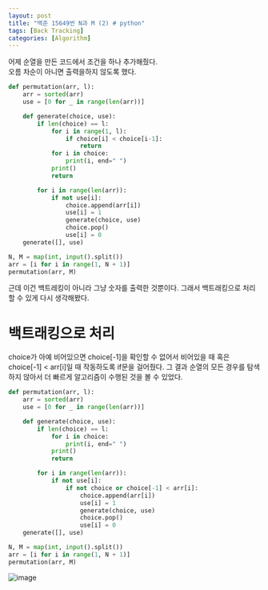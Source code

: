 ```yaml
---
layout: post
title: "백준 15649번 N과 M (2) # python"
tags: [Back Tracking]
categories: [Algorithm]
---
```


어제 순열을 만든 코드에서 조건을 하나 추가해줬다.    
오름 차순이 아니면 출력을하지 않도록 했다.

```python
def permutation(arr, l):
    arr = sorted(arr)
    use = [0 for _ in range(len(arr))]

    def generate(choice, use):
        if len(choice) == l:
            for i in range(1, l):
                if choice[i] < choice[i-1]:
                    return
            for i in choice:
                print(i, end=" ")
            print()
            return

        for i in range(len(arr)):
            if not use[i]:
                choice.append(arr[i])
                use[i] = 1
                generate(choice, use)
                choice.pop()
                use[i] = 0
    generate([], use)

N, M = map(int, input().split())
arr = [i for i in range(1, N + 1)]
permutation(arr, M)
```
근데 이건 백트레킹이 아니라 그냥 숫자를 출력한 것뿐이다. 그래서 백트래킹으로 처리할 수 있게 다시 생각해봤다.

# 백트래킹으로 처리

choice가 아예 비어있으면 choice[-1]을 확인할 수 없어서 비어있을 때 혹은
choice[-1] < arr[i]일 때 작동하도록 if문을 걸어줬다.
그 결과 순열의 모든 경우를 탐색하지 않아서 더 빠르게 알고리즘이 수행된 것을 볼 수 있었다.

```python
def permutation(arr, l):
    arr = sorted(arr)
    use = [0 for _ in range(len(arr))]

    def generate(choice, use):
        if len(choice) == l:
            for i in choice:
                print(i, end=" ")
            print()
            return

        for i in range(len(arr)):
            if not use[i]:
                if not choice or choice[-1] < arr[i]:
                    choice.append(arr[i])
                    use[i] = 1
                    generate(choice, use)
                    choice.pop()
                    use[i] = 0
    generate([], use)

N, M = map(int, input().split())
arr = [i for i in range(1, N + 1)]
permutation(arr, M)
```

![image](https://user-images.githubusercontent.com/50114210/64842730-0a432600-d63e-11e9-852d-ec46445d824d.png)
